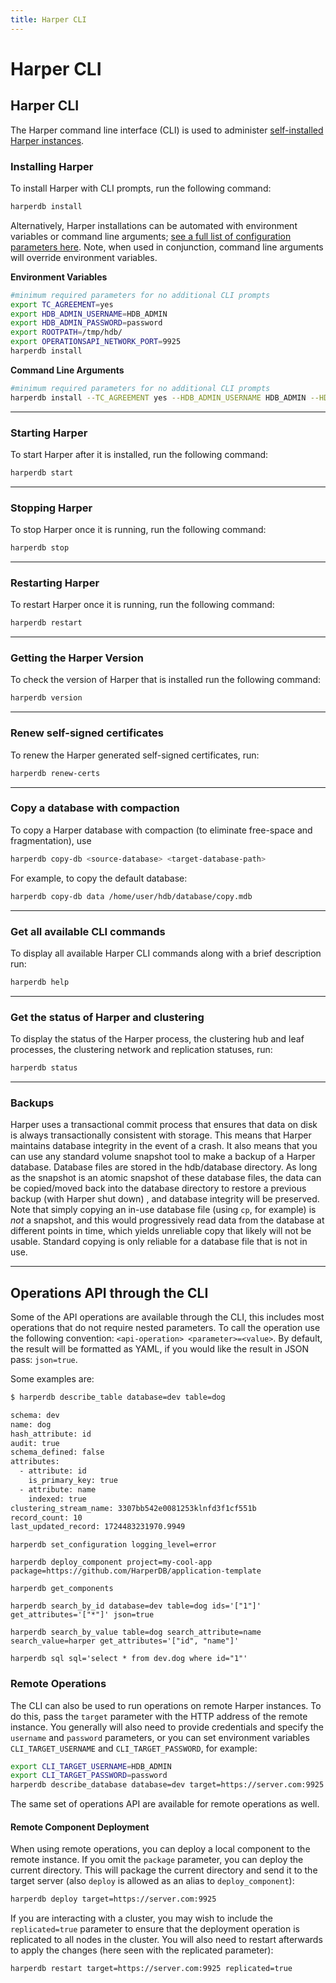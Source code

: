 ```yaml
---
title: Harper CLI
---
```


# Harper CLI

## Harper CLI

The Harper command line interface (CLI) is used to administer [self-installed Harper instances](./install-harper/).

### Installing Harper

To install Harper with CLI prompts, run the following command:

```bash
harperdb install
```

Alternatively, Harper installations can be automated with environment variables or command line arguments; [see a full list of configuration parameters here](./configuration#using-the-configuration-file-and-naming-conventions). Note, when used in conjunction, command line arguments will override environment variables.

**Environment Variables**

```bash
#minimum required parameters for no additional CLI prompts
export TC_AGREEMENT=yes
export HDB_ADMIN_USERNAME=HDB_ADMIN
export HDB_ADMIN_PASSWORD=password
export ROOTPATH=/tmp/hdb/
export OPERATIONSAPI_NETWORK_PORT=9925
harperdb install
```

**Command Line Arguments**

```bash
#minimum required parameters for no additional CLI prompts
harperdb install --TC_AGREEMENT yes --HDB_ADMIN_USERNAME HDB_ADMIN --HDB_ADMIN_PASSWORD password --ROOTPATH /tmp/hdb/ --OPERATIONSAPI_NETWORK_PORT 9925
```

***

### Starting Harper

To start Harper after it is installed, run the following command:

```bash
harperdb start
```

***

### Stopping Harper

To stop Harper once it is running, run the following command:

```bash
harperdb stop
```

***

### Restarting Harper

To restart Harper once it is running, run the following command:

```bash
harperdb restart
```

***

### Getting the Harper Version

To check the version of Harper that is installed run the following command:

```bash
harperdb version
```

***

### Renew self-signed certificates

To renew the Harper generated self-signed certificates, run:

```bash
harperdb renew-certs
```

***

### Copy a database with compaction

To copy a Harper database with compaction (to eliminate free-space and fragmentation), use

```bash
harperdb copy-db <source-database> <target-database-path>
```

For example, to copy the default database:

```bash
harperdb copy-db data /home/user/hdb/database/copy.mdb
```

***

### Get all available CLI commands

To display all available Harper CLI commands along with a brief description run:

```bash
harperdb help
```

***

### Get the status of Harper and clustering

To display the status of the Harper process, the clustering hub and leaf processes, the clustering network and replication statuses, run:

```bash
harperdb status
```

***

### Backups

Harper uses a transactional commit process that ensures that data on disk is always transactionally consistent with storage. This means that Harper maintains database integrity in the event of a crash. It also means that you can use any standard volume snapshot tool to make a backup of a Harper database. Database files are stored in the hdb/database directory. As long as the snapshot is an atomic snapshot of these database files, the data can be copied/moved back into the database directory to restore a previous backup (with Harper shut down) , and database integrity will be preserved. Note that simply copying an in-use database file (using `cp`, for example) is _not_ a snapshot, and this would progressively read data from the database at different points in time, which yields unreliable copy that likely will not be usable. Standard copying is only reliable for a database file that is not in use.

***

## Operations API through the CLI

Some of the API operations are available through the CLI, this includes most operations that do not require nested parameters. To call the operation use the following convention: `<api-operation> <parameter>=<value>`. By default, the result will be formatted as YAML, if you would like the result in JSON pass: `json=true`.

Some examples are:

```bash
$ harperdb describe_table database=dev table=dog

schema: dev
name: dog
hash_attribute: id
audit: true
schema_defined: false
attributes:
  - attribute: id
    is_primary_key: true
  - attribute: name
    indexed: true
clustering_stream_name: 3307bb542e0081253klnfd3f1cf551b
record_count: 10
last_updated_record: 1724483231970.9949
```

`harperdb set_configuration logging_level=error`

`harperdb deploy_component project=my-cool-app package=https://github.com/HarperDB/application-template`

`harperdb get_components`

`harperdb search_by_id database=dev table=dog ids='["1"]' get_attributes='["*"]' json=true`

`harperdb search_by_value table=dog search_attribute=name search_value=harper get_attributes='["id", "name"]'`

`harperdb sql sql='select * from dev.dog where id="1"'`

### Remote Operations

The CLI can also be used to run operations on remote Harper instances. To do this, pass the `target` parameter with the HTTP address of the remote instance. You generally will also need to provide credentials and specify the `username` and `password` parameters, or you can set environment variables `CLI_TARGET_USERNAME` and `CLI_TARGET_PASSWORD`, for example:

```bash
export CLI_TARGET_USERNAME=HDB_ADMIN
export CLI_TARGET_PASSWORD=password
harperdb describe_database database=dev target=https://server.com:9925
```

The same set of operations API are available for remote operations as well.

#### Remote Component Deployment

When using remote operations, you can deploy a local component to the remote instance. If you omit the `package` parameter, you can deploy the current directory. This will package the current directory and send it to the target server (also `deploy` is allowed as an alias to `deploy_component`):

```bash
harperdb deploy target=https://server.com:9925
```

If you are interacting with a cluster, you may wish to include the `replicated=true` parameter to ensure that the deployment operation is replicated to all nodes in the cluster. You will also need to restart afterwards to apply the changes (here seen with the replicated parameter):

```bash
harperdb restart target=https://server.com:9925 replicated=true
```
